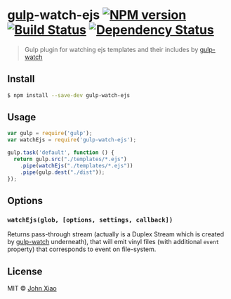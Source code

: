 # [gulp](http://gulpjs.com)-watch-ejs [![NPM version][npm-image]][npm-url] [![Build Status][travis-image]][travis-url] [![Dependency Status][depstat-image]][depstat-url]
> Gulp plugin for watching ejs templates and their includes by [gulp-watch][watch-url]

## Install

```sh
$ npm install --save-dev gulp-watch-ejs
```


## Usage

```js
var gulp = require('gulp');
var watchEjs = require('gulp-watch-ejs');

gulp.task('default', function () {
  return gulp.src("./templates/*.ejs")
    .pipe(watchEjs("./templates/*.ejs"))
    .pipe(gulp.dest("./dist"));
});
```


## Options

### `watchEjs(glob, [options, settings, callback])`

Returns pass-through stream (actually is a Duplex Stream which is created by [gulp-watch][watch-url] underneath), that will emit vinyl files (with additional `event` property) that corresponds to event on file-system.


## License

MIT &copy; [John Xiao][profile-url]


[profile-url]: https://github.com/bammoo

[glob-url]: https://github.com/isaacs/node-glob
[less-url]: https://github.com/less/less.js
[watch-url]: https://github.com/floatdrop/gulp-watch

[npm-url]: https://npmjs.org/package/gulp-watch-ejs
[npm-image]: http://img.shields.io/npm/v/gulp-watch-ejs.svg?style=flat

[travis-url]: https://travis-ci.org/bammoo/gulp-watch-ejs
[travis-image]: http://img.shields.io/travis/bammoo/gulp-watch-ejs.svg?style=flat

[coveralls-url]: https://coveralls.io/r/bammoo/gulp-watch-ejs
[coveralls-image]: http://img.shields.io/coveralls/bammoo/gulp-watch-ejs.svg?style=flat

[depstat-url]: https://david-dm.org/bammoo/gulp-watch-ejs
[depstat-image]: http://img.shields.io/david/bammoo/gulp-watch-ejs.svg?style=flat

